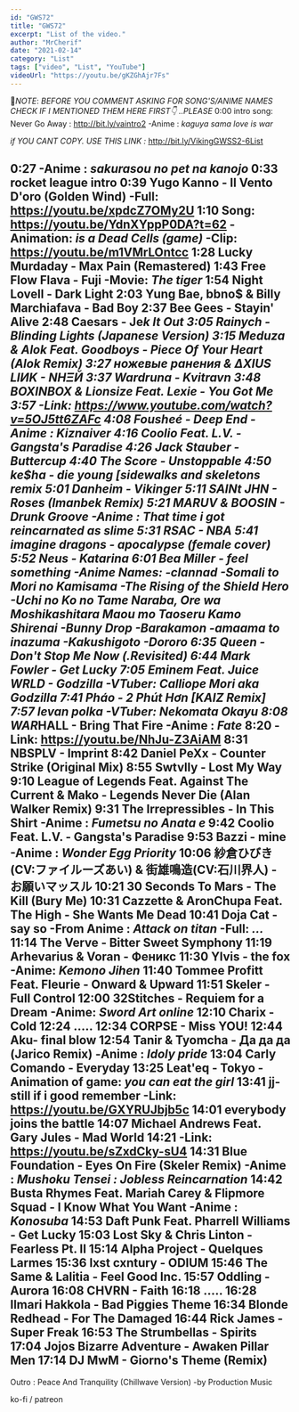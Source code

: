 ```yaml
---
id: "GWS72"
title: "GWS72"
excerpt: "List of the video."
author: "MrCherif"
date: "2021-02-14"
category: "List"
tags: ["video", "List", "YouTube"]
videoUrl: "https://youtu.be/gKZGhAjr7Fs"
---
```

📌*NOTE*:
*BEFORE YOU COMMENT ASKING FOR SONG'S/ANIME NAMES CHECK IF I MENTIONED THEM HERE FIRST👇 ..PLEASE*
0:00 intro song: Never Go Away :
http://bit.ly/vaintro2
-Anime : *kaguya sama love is war*

*if YOU CANT COPY. USE THIS LINK :*
http://bit.ly/VikingGWSS2-6List

0:27
-Anime : *sakurasou no pet na kanojo*
0:33 rocket league intro
0:39 Yugo Kanno - Il Vento D'oro (Golden Wind)
-Full: https://youtu.be/xpdcZ7OMy2U
1:10 
Song: https://youtu.be/YdnXYppP0DA?t=62
-Animation: *is a Dead Cells (game)*
-Clip: https://youtu.be/m1VMrLOntcc
1:28 Lucky Murdaday - Max Pain (Remastered)
1:43 Free Flow Flava - Fuji
-Movie: *The tiger*
1:54 Night Lovell - Dark Light
2:03 Yung Bae, bbno$ & Billy Marchiafava - Bad Boy
2:37 Bee Gees - Stayin' Alive
2:48 Caesars - Je*k It Out
3:05 Rainych - Blinding Lights (Japanese Version)
3:15 Meduza & Alok Feat. Goodboys - Piece Of Your Heart (Alok Remix)
3:27 ножевые ранения & ΔXIUS LIИK - NНΞЙ
3:37 Wardruna - Kvitravn
3:48 BOXINBOX & Lionsize Feat. Lexie - You Got Me
3:57
-Link: https://www.youtube.com/watch?v=5OJ5tt6ZAFc
4:08 Fousheé - Deep End
-Anime : *Kiznaiver*
4:16 Coolio Feat. L.V. - Gangsta's Paradise
4:26 Jack Stauber - Buttercup
4:40 The Score - Unstoppable
4:50 ke$ha - die young [sidewalks and skeletons remix
5:01 Danheim - Vikinger
5:11 SAINt JHN - Roses (Imanbek Remix)
5:21 MARUV & BOOSIN - Drunk Groove
-Anime : *That time i got reincarnated as slime*
5:31 RSAC - NBA
5:41 imagine dragons - apocalypse (female cover)
5:52 Neus - Katarina
6:01 Bea Miller - feel something 
-Anime Names: *-clannad
-Somali to Mori no Kamisama
-The Rising of the Shield Hero
-Uchi no Ko no Tame Naraba, Ore wa Moshikashitara Maou mo Taoseru Kamo Shirenai
-Bunny Drop
-Barakamon
-amaama to inazuma
-Kakushigoto
-Dororo*
6:35 Queen - Don't Stop Me Now (.Revisited)
6:44 Mark Fowler - Get Lucky
7:05 Eminem Feat. Juice WRLD - Godzilla
-VTuber: *Calliope Mori aka Godzilla*
7:41 Pháo - 2 Phút Hơn [KAIZ Remix]
7:57 levan polka 
-VTuber: *Nekomata Okayu*
8:08 WAR*HALL - Bring That Fire
-Anime : *Fate*
8:20 
-Link: https://youtu.be/NhJu-Z3AiAM
8:31 NBSPLV - Imprint
8:42 Daniel PeXx - Counter Strike (Original Mix)
8:55 Swtvlly - Lost My Way
9:10 League of Legends Feat. Against The Current & Mako - Legends Never Die (Alan Walker Remix)
9:31 The Irrepressibles - In This Shirt
-Anime : *Fumetsu no Anata e*
9:42 Coolio Feat. L.V. - Gangsta's Paradise
9:53 Bazzi - mine
-Anime : *Wonder Egg Priority*
10:06 紗倉ひびき(CV:ファイルーズあい) & 街雄鳴造(CV:石川界人) - お願いマッスル
10:21 30 Seconds To Mars - The Kill (Bury Me)
10:31 Cazzette & AronChupa Feat. The High - She Wants Me Dead
10:41 Doja Cat - say so
-From Anime : *Attack on titan*
-Full: *...*
11:14 The Verve - Bitter Sweet Symphony
11:19 Arhevarius & Voran - Феникс
11:30 Ylvis - the fox
-Anime: *Kemono Jihen*
11:40 Tommee Profitt Feat. Fleurie - Onward & Upward
11:51 Skeler - Full Control
12:00 32Stitches - Requiem for a Dream
-Anime: *Sword Art online*
12:10 Charix - Cold
12:24 .....
12:34 CORPSE - Miss YOU!
12:44 Aku- final blow
12:54 Tanir & Tyomcha - Да да да (Jarico Remix)
-Anime : *Idoly pride*
13:04 Carly Comando - Everyday
13:25 Leat'eq - Tokyo
-Animation of game: *you can eat the girl*
13:41 jj-still if i good remember
-Link: https://youtu.be/GXYRUJbjb5c
14:01 everybody joins the battle
14:07 Michael Andrews Feat. Gary Jules - Mad World
14:21 
-Link: https://youtu.be/sZxdCky-sU4
14:31 Blue Foundation - Eyes On Fire (Skeler Remix)
-Anime : *Mushoku Tensei : Jobless Reincarnation*
14:42 Busta Rhymes Feat. Mariah Carey & Flipmore Squad - I Know What You Want
-Anime : *Konosuba*
14:53 Daft Punk Feat. Pharrell Williams - Get Lucky
15:03 Lost Sky & Chris Linton - Fearless Pt. II
15:14 Alpha Project - Quelques Larmes
15:36 lxst cxntury - ODIUM
15:46 The Same & Lalitia - Feel Good Inc.
15:57 Oddling - Aurora
16:08 CHVRN - Faith
16:18 .....
16:28 Ilmari Hakkola - Bad Piggies Theme
16:34 Blonde Redhead - For The Damaged
16:44 Rick James - Super Freak
16:53 The Strumbellas - Spirits
17:04 Jojos Bizarre Adventure - Awaken Pillar Men
17:14 DJ MwM - Giorno's Theme (Remix)
----
Outro : Peace And Tranquility (Chillwave Version) -by Production Music

ko-fi / patreon

